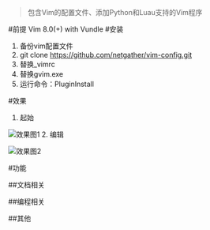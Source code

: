 >包含Vim的配置文件、添加Python和Luau支持的Vim程序

#前提
Vim 8.0(+) with Vundle
#安装
1. 备份vim配置文件
2. git clone https://github.com/netgather/vim-config.git
3. 替换_vimrc
4. 替换gvim.exe
5. 运行命令：PluginInstall

#效果
1. 起始

![效果图1](http://i1.piimg.com/4851/a146fc52a3b3f4ed.png)
2. 编辑 

![效果图2](http://i1.piimg.com/4851/2db7f6a79be47a2e.png)


#功能

##文档相关

##编程相关

##其他
